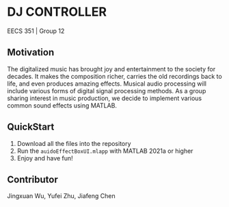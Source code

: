 DJ CONTROLLER
=============
EECS 351 | Group 12

## Motivation
The digitalized music has brought joy and entertainment to the society for decades. It makes the composition richer, carries the old recordings back to life, and even produces amazing effects. Musical audio processing will include various forms of digital signal processing methods. As a group sharing interest in music production, we decide to implement various common sound effects using MATLAB.

## QuickStart
1. Download all the files into the repository
2. Run the `auidoEffectBoxUI.mlapp` with MATLAB 2021a or higher
3. Enjoy and have fun!

## Contributor
Jingxuan Wu, Yufei Zhu, Jiafeng Chen
